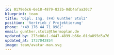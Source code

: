 ```yaml
---
id: 0179e5c6-6e18-4879-822b-0db4afaa20c7
blueprint: team
title: 'Dipl. Ing. (FH) Gunther Stolz'
position: 'Vertrieb / Projektierung'
phone: '+49 176 44 71 8982'
email: gunther.stolz@thermoplan.de
updated_by: 273e00a1-d447-4899-b66e-01da895d5a76
updated_at: 1737042854
image: team/avatar-man.svg
---
```

